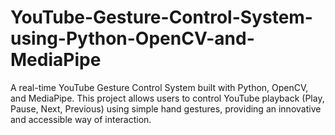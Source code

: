 # YouTube-Gesture-Control-System-using-Python-OpenCV-and-MediaPipe
A real-time YouTube Gesture Control System built with Python, OpenCV, and MediaPipe.   This project allows users to control YouTube playback (Play, Pause, Next, Previous) using simple hand gestures,   providing an innovative and accessible way of interaction.

